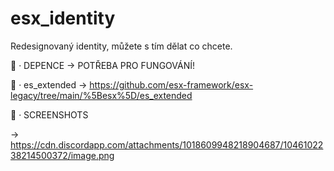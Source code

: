 # esx_identity
Redesignovaný identity, můžete s tím dělat co chcete.

💸 · DEPENCE -> POTŘEBA PRO FUNGOVÁNÍ!


💸 · es_extended -> https://github.com/esx-framework/esx-legacy/tree/main/%5Besx%5D/es_extended

💸 · SCREENSHOTS

-> https://cdn.discordapp.com/attachments/1018609948218904687/1046102238214500372/image.png


